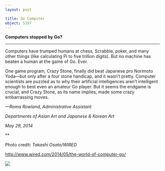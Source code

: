 ```yaml
---
layout: post

title: Go Computer
object: 5197
---
```

**Computers stopped by Go?**

****

Computers have trumped humans at chess, Scrabble, poker, and many other things (like calculating Pi to five trillion digits). But no machine has beaten a human at the game of Go. Ever. 

One game program, Crazy Stone, finally did beat Japanese pro Norimoto Yoda—but only after a four stone handicap, and it wasn’t pretty. Computer scientists are puzzled as to why their artificial intelligences aren’t intelligent enough to best even an amateur Go player. But it seems the endgame is crucial, and Crazy Stone, as its name implies, made some crazy embarrassing moves.

*—Roma Rowland, Administrative Assistant*

*Departments of Asian Art and Japanese & Korean Art*

*May 29, 2014*

**

Photo credit: *Takashi Osato/WIRED*

http://www.wired.com/2014/05/the-world-of-computer-go/



![]({{siteurl.base}}/images/14-05-29_97.141_GoComputerEDIT-1.jpeg)
